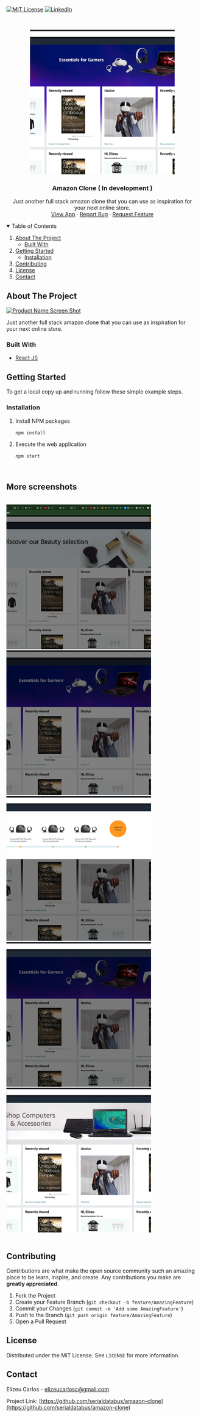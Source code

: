 <!--
*** Thanks for checking out the Best-README-Template. If you have a suggestion
*** that would make this better, please fork the repo and create a pull request
*** or simply open an issue with the tag "enhancement".
*** Thanks again! Now go create something AMAZING! :D
-->



<!-- PROJECT SHIELDS -->
<!--
*** I'm using markdown "reference style" links for readability.
*** Reference links are enclosed in brackets [ ] instead of parentheses ( ).
*** See the bottom of this document for the declaration of the reference variables
*** for contributors-url, forks-url, etc. This is an optional, concise syntax you may use.
*** https://www.markdownguide.org/basic-syntax/#reference-style-links
-->

[![MIT License][license-shield]][license-url]
[![LinkedIn][linkedin-shield]][linkedin-url]



<!-- PROJECT LOGO -->
<br />
<p align="center">
  <a href="https://github.com/serialdatabus/amazon-clone">
    <img src="images/app.png" style="width:380px;height:380px;object-fit:cover;" alt="Logo">
  </a>

  <h3 align="center">Amazon Clone ( In development )</h3>

  <p align="center">
    Just another full stack amazon clone that you can use as inspiration for your next online store.
      <br/>
    <a target="_blank" href="https://main--fervent-goodall-3079eb.netlify.app/">View App</a>
    ·
    <a href="https://github.com/serialdatabus/amazon-clone/issues">Report Bug</a>
    ·
    <a href="https://github.com/serialdatabus/amazon-clone/issues">Request Feature</a>
  </p>
</p>



<!-- TABLE OF CONTENTS -->
<details open="open">
  <summary>Table of Contents</summary>
  <ol>
    <li>
      <a href="#about-the-project">About The Project</a>
      <ul>
        <li><a href="#built-with">Built With</a></li>
      </ul>
    </li>
    <li>
      <a href="#getting-started">Getting Started</a>
      <ul>
        <!-- <li><a href="#prerequisites">Prerequisites</a></li> -->
        <li><a href="#installation">Installation</a></li>
      </ul>
    </li>
    <!--<li><a href="#usage">Usage</a></li>-->
    <!--<li><a href="#roadmap">Roadmap</a></li>-->
    <li><a href="#contributing">Contributing</a></li>
    <li><a href="#license">License</a></li>
    <li><a href="#contact">Contact</a></li>
    <!--<li><a href="#acknowledgements">Acknowledgements</a></li>-->
  </ol>
</details>



<!-- ABOUT THE PROJECT -->
## About The Project

[![Product Name Screen Shot][product-screenshot]](https://example.com)


Just another full stack amazon clone that you can use as inspiration for your next online store.




### Built With

* [React JS](https://reactjs.org/)

<!-- GETTING STARTED -->
## Getting Started


To get a local copy up and running follow these simple example steps.



### Installation

1. Install NPM packages
   ```sh
   npm install
   ```
2. Execute the web application
   ```JS
   npm start
   ```



<!-- USAGE EXAMPLES 

Use this space to show useful examples of how a project can be used. Additional screenshots, code examples and demos work well in this space. You may also link to more resources.

_For more examples, please refer to the [Documentation](https://example.com)_

## Usage
-->

<!-- ROADMAP
## Roadmap

See the [open issues](https://github.com/othneildrew/Best-README-Template/issues) for a list of proposed features (and known issues).
 -->



<!-- MORE SCREEN SHOTS -->
<br/>

## More screenshots
<br/>
<img src="images/screenshot1.png" style="width:380px;height:380px;object-fit:cover;" alt="Logo">
<br/>
<img src="images/screenshot2.png" style="width:380px;height:380px;object-fit:cover;" alt="Logo">
<br/>
<img src="images/screenshot3.png" style="width:380px;height:380px;object-fit:cover;" alt="Logo">
<br/>
<img src="images/screenshot4.png" style="width:380px;height:380px;object-fit:cover;" alt="Logo">
<br/>
<img src="images/screenshot5.png" style="width:380px;height:380px;object-fit:cover;" alt="Logo">
<br/>
<br/>
<!-- CONTRIBUTING -->

## Contributing

Contributions are what make the open source community such an amazing place to be learn, inspire, and create. Any contributions you make are **greatly appreciated**.

1. Fork the Project
2. Create your Feature Branch (`git checkout -b feature/AmazingFeature`)
3. Commit your Changes (`git commit -m 'Add some AmazingFeature'`)
4. Push to the Branch (`git push origin feature/AmazingFeature`)
5. Open a Pull Request



<!-- LICENSE -->
## License

Distributed under the MIT License. See `LICENSE` for more information.



<!-- CONTACT -->
## Contact

Elizeu Carlos  - elizeucarlosc@gmail.com

Project Link: [https://github.com/serialdatabus/amazon-clone](https://github.com/serialdatabus/amazon-clone)



<!-- ACKNOWLEDGEMENTS 
## Acknowledgements
* [GitHub Emoji Cheat Sheet](https://www.webpagefx.com/tools/emoji-cheat-sheet)
* [Img Shields](https://shields.io)
* [Choose an Open Source License](https://choosealicense.com)
* [GitHub Pages](https://pages.github.com)
* [Animate.css](https://daneden.github.io/animate.css)
* [Loaders.css](https://connoratherton.com/loaders)
* [Slick Carousel](https://kenwheeler.github.io/slick)
* [Smooth Scroll](https://github.com/cferdinandi/smooth-scroll)
* [Sticky Kit](http://leafo.net/sticky-kit)
* [JVectorMap](http://jvectormap.com)
* [Font Awesome](https://fontawesome.com)
-->



<!-- MARKDOWN LINKS & IMAGES -->
<!-- https://www.markdownguide.org/basic-syntax/#reference-style-links -->
[contributors-shield]: https://img.shields.io/badge/CONTRIBUTORS-1-%2344cc12
[contributors-url]: https://github.com/serialdatabus
[forks-shield]: https://img.shields.io/github/forks/othneildrew/Best-README-Template.svg?style=for-the-badge
[forks-url]: https://github.com/othneildrew/Best-README-Template/network/members
[stars-shield]: https://img.shields.io/github/stars/othneildrew/Best-README-Template.svg?style=for-the-badge
[stars-url]: https://github.com/othneildrew/Best-README-Template/stargazers
[issues-shield]: https://img.shields.io/github/issues/othneildrew/Best-README-Template.svg?style=for-the-badge
[issues-url]: https://github.com/othneildrew/Best-README-Template/issues
[license-shield]: https://img.shields.io/github/license/othneildrew/Best-README-Template.svg?style=for-the-badge
[license-url]: https://github.com/serialdatabus/amazon-clone/blob/main/LICENSE.txt
[linkedin-shield]: https://img.shields.io/badge/-LinkedIn-black.svg?style=for-the-badge&logo=linkedin&colorB=555
[linkedin-url]: https://www.linkedin.com/in/elizeu-carlos-618941121/
[product-screenshot]: images/flickr-app.png